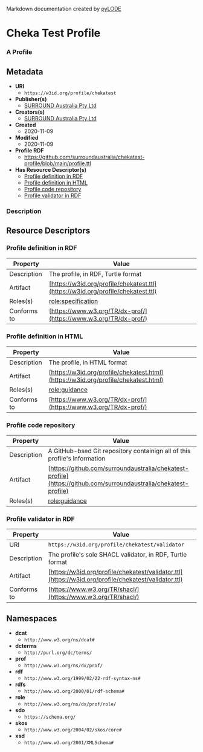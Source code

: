 Markdown documentation created by [pyLODE](http://github.com/rdflib/pyLODE) 

# Cheka Test Profile
### A Profile

## Metadata
* **URI**
  * `https://w3id.org/profile/chekatest`
* **Publisher(s)**
  * [SURROUND Australia Pty Ltd](https://surroundaustralia.com)
* **Creators(s)**
  * [SURROUND Australia Pty Ltd](https://surroundaustralia.com)
* **Created**
  * 2020-11-09
* **Modified**
  * 2020-11-09
* **Profile RDF**
  * https://github.com/surroundaustralia/chekatest-profile/blob/main/profile.ttl
* **Has Resource Descriptor(s)**
  * [Profile definition in RDF](#profile-definition-in-rdf)
  * [Profile definition in HTML](#profile-definition-in-html)
  * [Profile code repository](#profile-code-repository)
  * [Profile validator in RDF](https://w3id.org/profile/chekatest/validator)
### Description



## Resource Descriptors

### Profile definition in RDF
Property | Value
--- | ---
Description | The profile, in RDF, Turtle format
Artifact | [https://w3id.org/profile/chekatest.ttl](https://w3id.org/profile/chekatest.ttl)
Roles(s) |[role:specification](http://www.w3.org/ns/dx/prof/role/specification) <br />
Conforms to |[https://www.w3.org/TR/dx-prof/](https://www.w3.org/TR/dx-prof/) <br />

### Profile definition in HTML
Property | Value
--- | ---
Description | The profile, in HTML format
Artifact | [https://w3id.org/profile/chekatest.html](https://w3id.org/profile/chekatest.html)
Roles(s) |[role:guidance](http://www.w3.org/ns/dx/prof/role/guidance) <br />
Conforms to |[https://www.w3.org/TR/dx-prof/](https://www.w3.org/TR/dx-prof/) <br />

### Profile code repository
Property | Value
--- | ---
Description | A GitHub-bsed Git repository containign all of this profile's information
Artifact | [https://github.com/surroundaustralia/chekatest-profile](https://github.com/surroundaustralia/chekatest-profile)
Roles(s) |[role:guidance](http://www.w3.org/ns/dx/prof/role/guidance) <br />

### Profile validator in RDF
Property | Value
--- | ---
URI | `https://w3id.org/profile/chekatest/validator`
Description | The profile's sole SHACL validator, in RDF, Turtle format
Artifact | [https://w3id.org/profile/chekatest/validator.ttl](https://w3id.org/profile/chekatest/validator.ttl)
Conforms to |[https://www.w3.org/TR/shacl/](https://www.w3.org/TR/shacl/) <br />



## Namespaces
* **dcat**
  * `http://www.w3.org/ns/dcat#`
* **dcterms**
  * `http://purl.org/dc/terms/`
* **prof**
  * `http://www.w3.org/ns/dx/prof/`
* **rdf**
  * `http://www.w3.org/1999/02/22-rdf-syntax-ns#`
* **rdfs**
  * `http://www.w3.org/2000/01/rdf-schema#`
* **role**
  * `http://www.w3.org/ns/dx/prof/role/`
* **sdo**
  * `https://schema.org/`
* **skos**
  * `http://www.w3.org/2004/02/skos/core#`
* **xsd**
  * `http://www.w3.org/2001/XMLSchema#`
